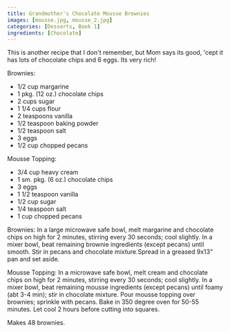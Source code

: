 ```yaml
---
title: Grandmother's Chocolate Mousse Brownies
images: [mousse.jpg, mousse_2.jpg]
categories: [Desserts, Book 1]
ingredients: [Chocolate]
---
```



 This is another recipe that I
don't remember, but Mom says its good, 'cept it has lots of chocolate
chips and 6 eggs. Its very rich!

Brownies:

-   1/2 cup margarine
-   1 pkg. (12 oz.) chocolate chips
-   2 cups sugar
-   1 1/4 cups flour
-   2 teaspoons vanilla
-   1/2 teaspoon baking powder
-   1/2 teaspoon salt
-   3 eggs
-   1/2 cup chopped pecans

Mousse Topping:

-   3/4 cup heavy cream
-   1 sm. pkg. (6 oz.) chocolate chips
-   3 eggs
-   1 1/2 teaspoon vanilla
-   1/2 cup sugar
-   1/4 teaspoon salt
-   1 cup chopped pecans

Brownies: In a large microwave safe bowl, melt margarine and chocolate
chips on high for 2 minutes, stirring every 30 seconds; cool slightly.
In a mixer bowl, beat remaining brownie ingredients (except pecans)
until smooth. Stir in pecans and chocolate mixture.Spread in a greased
9x13" pan and set aside.

Mousse Topping: In a microwave safe bowl, melt cream and chocolate chips
on high for 2 minutes, stirring every 30 seconds; cool slightly. In a
mixer bowl, beat remaining mousse ingredients (except pecans) until
foamy (abt 3-4 min); stir in chocolate mixture. Pour mousse topping over
brownies; sprinkle with pecans. Bake in 350 degree oven for 50-55
minutes. Let cool 2 hours before cutting into squares.

Makes 48 brownies.

 
